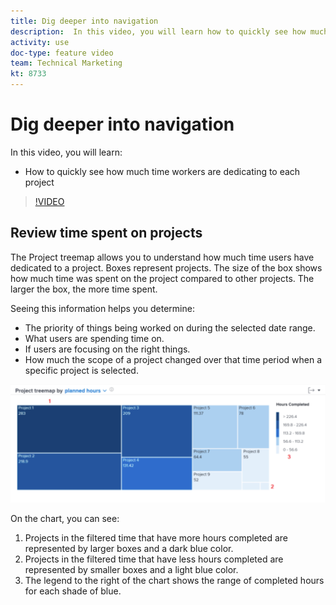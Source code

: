 ```yaml
---
title: Dig deeper into navigation
description:  In this video, you will learn how to quickly see how much time workers are dedicating to each project in [!DNL Adobe Workfront].
activity: use
doc-type: feature video
team: Technical Marketing
kt: 8733 
---
```

# Dig deeper into navigation

In this video, you will learn:

* How to quickly see how much time workers are dedicating to each project

>[!VIDEO](https://video.tv.adobe.com/v/335050/?quality=12)

## Review time spent on projects

The Project treemap allows you to understand how much time users have dedicated to a project. Boxes represent projects. The size of the box shows how much time was spent on the project compared to other projects. The larger the box, the more time spent.

Seeing this information helps you determine:

* The priority of things being worked on during the selected date range.
* What users are spending time on.
* If users are focusing on the right things.
* How much the scope of a project changed over that time period when a specific project is selected.

![An image showing a project treemap with numbers on areas described in the bullets below](assets/section-2-7.png)

On the chart, you can see:

1. Projects in the filtered time that have more hours completed are represented by larger boxes and a dark blue color.
1. Projects in the filtered time that have less hours completed are represented by smaller boxes and a light blue color.
1. The legend to the right of the chart shows the range of completed hours for each shade of blue.

